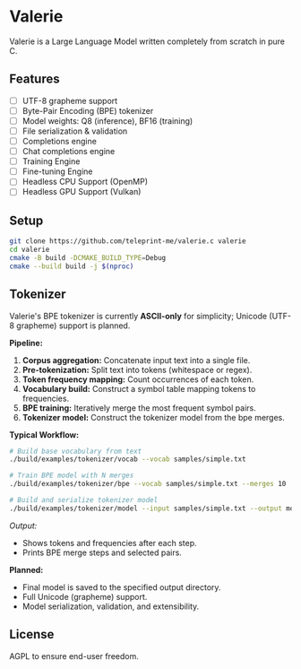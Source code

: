 # Valerie

Valerie is a Large Language Model written completely from scratch in pure C.

## Features

- [ ] UTF-8 grapheme support
- [ ] Byte-Pair Encoding (BPE) tokenizer
- [ ] Model weights: Q8 (inference), BF16 (training)
- [ ] File serialization & validation
- [ ] Completions engine
- [ ] Chat completions engine
- [ ] Training Engine
- [ ] Fine-tuning Engine
- [ ] Headless CPU Support (OpenMP)
- [ ] Headless GPU Support (Vulkan)

## Setup

```sh
git clone https://github.com/teleprint-me/valerie.c valerie
cd valerie
cmake -B build -DCMAKE_BUILD_TYPE=Debug
cmake --build build -j $(nproc)
```

## Tokenizer

Valerie's BPE tokenizer is currently **ASCII-only** for simplicity; Unicode (UTF-8 grapheme) support is planned.

**Pipeline:**

1. **Corpus aggregation:** Concatenate input text into a single file.
2. **Pre-tokenization:** Split text into tokens (whitespace or regex).
3. **Token frequency mapping:** Count occurrences of each token.
4. **Vocabulary build:** Construct a symbol table mapping tokens to frequencies.
5. **BPE training:** Iteratively merge the most frequent symbol pairs.
6. **Tokenizer model:** Construct the tokenizer model from the bpe merges.

**Typical Workflow:**

```sh
# Build base vocabulary from text
./build/examples/tokenizer/vocab --vocab samples/simple.txt

# Train BPE model with N merges
./build/examples/tokenizer/bpe --vocab samples/simple.txt --merges 10

# Build and serialize tokenizer model
./build/examples/tokenizer/model --input samples/simple.txt --output models
```

*Output:*

- Shows tokens and frequencies after each step.
- Prints BPE merge steps and selected pairs.

**Planned:**

- Final model is saved to the specified output directory.
- Full Unicode (grapheme) support.
- Model serialization, validation, and extensibility.

## License

AGPL to ensure end-user freedom.
